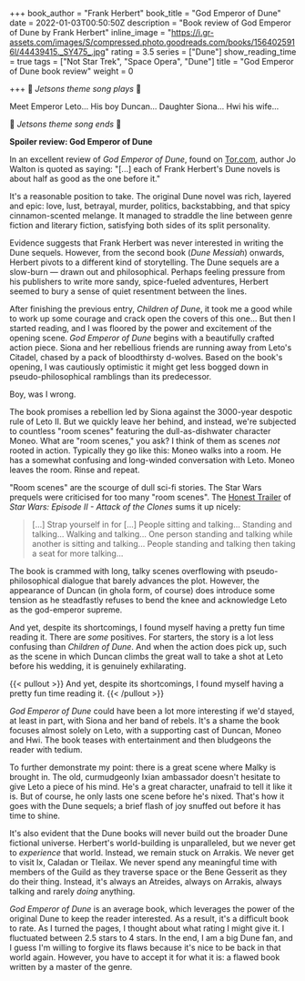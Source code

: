 +++
book_author = "Frank Herbert"
book_title = "God Emperor of Dune"
date = 2022-01-03T00:50:50Z
description = "Book review of God Emperor of Dune by Frank Herbert"
inline_image = "https://i.gr-assets.com/images/S/compressed.photo.goodreads.com/books/1564025916l/44439415._SY475_.jpg"
rating = 3.5
series = ["Dune"]
show_reading_time = true
tags = ["Not Star Trek", "Space Opera", "Dune"]
title = "God Emperor of Dune book review"
weight = 0

+++
🎵 _Jetsons theme song plays_ 🎵

Meet Emperor Leto... His boy Duncan... Daughter Siona... Hwi his wife...

🎵 _Jetsons theme song ends_ 🎵

**Spoiler review: God Emperor of Dune**

<!--more-->

In an excellent review of _God Emperor of Dune_, found on [Tor.com](https://www.tor.com/2018/11/07/the-one-book-that-made-me-take-the-long-view-of-the-future-god-emperor-of-dune/), author Jo Walton is quoted as saying: "\[...\] each of Frank Herbert's Dune novels is about half as good as the one before it."

It's a reasonable position to take. The original Dune novel was rich, layered and epic: love, lust, betrayal, murder, politics, backstabbing, and that spicy cinnamon-scented melange. It managed to straddle the line between genre fiction and literary fiction, satisfying both sides of its split personality.

Evidence suggests that Frank Herbert was never interested in writing the Dune sequels. However, from the second book (_Dune Messiah_) onwards, Herbert pivots to a different kind of storytelling. The Dune sequels are a slow-burn — drawn out and philosophical. Perhaps feeling pressure from his publishers to write more sandy, spice-fueled adventures, Herbert seemed to bury a sense of quiet resentment between the lines.

After finishing the previous entry, _Children of Dune_, it took me a good while to work up some courage and crack open the covers of this one... But then I started reading, and I was floored by the power and excitement of the opening scene. _God Emperor of Dune_ begins with a beautifully crafted action piece. Siona and her rebellious friends are running away from Leto's Citadel, chased by a pack of bloodthirsty d-wolves. Based on the book's opening, I was cautiously optimistic it might get less bogged down in pseudo-philosophical ramblings than its predecessor.

Boy, was I wrong.

The book promises a rebellion led by Siona against the 3000-year despotic rule of Leto II. But we quickly leave her behind, and instead, we're subjected to countless "room scenes" featuring the dull-as-dishwater character Moneo. What are "room scenes," you ask? I think of them as scenes _not_ rooted in action. Typically they go like this: Moneo walks into a room. He has a somewhat confusing and long-winded conversation with Leto. Moneo leaves the room. Rinse and repeat.

"Room scenes" are the scourge of dull sci-fi stories. The Star Wars prequels were criticised for too many "room scenes". The [Honest Trailer](https://www.youtube.com/watch?v=4nJS-LPcFfw) of _Star Wars: Episode II - Attack of the Clones_ sums it up nicely:

> \[...\] Strap yourself in for \[...\] People sitting and talking... Standing and talking... Walking and talking... One person standing and talking while another is sitting and talking... People standing and talking then taking a seat for more talking...

The book is crammed with long, talky scenes overflowing with pseudo-philosophical dialogue that barely advances the plot. However, the appearance of Duncan (in ghola form, of course) does introduce some tension as he steadfastly refuses to bend the knee and acknowledge Leto as the god-emperor supreme.

And yet, despite its shortcomings, I found myself having a pretty fun time reading it. There are _some_ positives. For starters, the story is a lot less confusing than _Children of Dune_. And when the action does pick up, such as the scene in which Duncan climbs the great wall to take a shot at Leto before his wedding, it is genuinely exhilarating.

{{< pullout >}}
And yet, despite its shortcomings, I found myself having a pretty fun time reading it.
{{< /pullout >}}

_God Emperor of Dune_ could have been a lot more interesting if we'd stayed, at least in part, with Siona and her band of rebels. It's a shame the book focuses almost solely on Leto, with a supporting cast of Duncan, Moneo and Hwi. The book teases with entertainment and then bludgeons the reader with tedium.

To further demonstrate my point: there is a great scene where Malky is brought in. The old, curmudgeonly Ixian ambassador doesn't hesitate to give Leto a piece of his mind. He's a great character, unafraid to tell it like it is. But of course, he only lasts one scene before he's nixed. That's how it goes with the Dune sequels; a brief flash of joy snuffed out before it has time to shine.

It's also evident that the Dune books will never build out the broader Dune fictional universe. Herbert's world-building is unparalleled, but we never get to _experience_ that world. Instead, we remain stuck on Arrakis. We never get to visit Ix, Caladan or Tleilax. We never spend any meaningful time with members of the Guild as they traverse space or the Bene Gesserit as they do their thing. Instead, it's always an Atreides, always on Arrakis, always talking and rarely _doing_ anything.

_God Emperor of Dune_ is an average book, which leverages the power of the original Dune to keep the reader interested. As a result, it's a difficult book to rate. As I turned the pages, I thought about what rating I might give it. I fluctuated between 2.5 stars to 4 stars. In the end, I am a big Dune fan, and I guess I'm willing to forgive its flaws because it's nice to be back in that world again. However, you have to accept it for what it is: a flawed book written by a master of the genre.